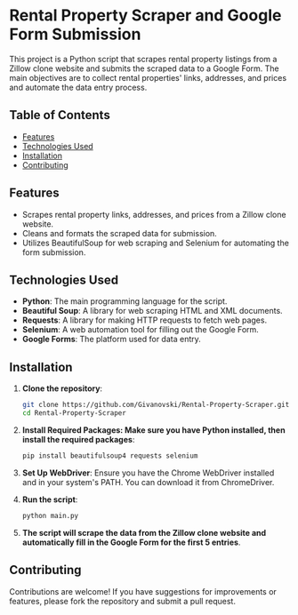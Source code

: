 # Rental Property Scraper and Google Form Submission

This project is a Python script that scrapes rental property listings from a Zillow clone website and submits the scraped data to a Google Form. The main objectives are to collect rental properties' links, addresses, and prices and automate the data entry process.

## Table of Contents

- [Features](#features)
- [Technologies Used](#technologies-used)
- [Installation](#installation)
- [Contributing](#Contributing)

## Features

- Scrapes rental property links, addresses, and prices from a Zillow clone website.
- Cleans and formats the scraped data for submission.
- Utilizes BeautifulSoup for web scraping and Selenium for automating the form submission.

## Technologies Used

- **Python**: The main programming language for the script.
- **Beautiful Soup**: A library for web scraping HTML and XML documents.
- **Requests**: A library for making HTTP requests to fetch web pages.
- **Selenium**: A web automation tool for filling out the Google Form.
- **Google Forms**: The platform used for data entry.

 ## Installation

1. **Clone the repository**:
   ```bash
   git clone https://github.com/Givanovski/Rental-Property-Scraper.git
   cd Rental-Property-Scraper
   
2. **Install Required Packages: Make sure you have Python installed, then install the required packages**:
   ```bash
   pip install beautifulsoup4 requests selenium
   
3. **Set Up WebDriver**: Ensure you have the Chrome WebDriver installed and in your system's PATH. You can download it from ChromeDriver.
  
4. **Run the script**:
   ```bash
   python main.py
5. **The script will scrape the data from the Zillow clone website and automatically fill in the Google Form for the first 5 entries**.

## Contributing
Contributions are welcome! If you have suggestions for improvements or features, please fork the repository and submit a pull request.







